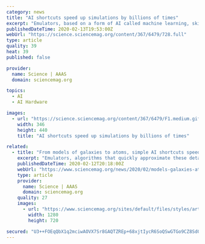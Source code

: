 ```yaml
---
category: news
title: "AI shortcuts speed up simulations by billions of times"
excerpt: "Emulators, based on a form of AI called machine learning, skip the laborious reproduction of nature ... When they were turbocharged with specialized graphical processing chips, they were between about 100,000 and 2 billion times faster than their simulations. That speedup isn't unusual for an emulator, but these were highly accurate: In ..."
publishedDateTime: 2020-02-13T19:53:00Z
webUrl: "https://science.sciencemag.org/content/367/6479/728.full"
type: article
quality: 39
heat: 39
published: false

provider:
  name: Science | AAAS
  domain: sciencemag.org

topics:
  - AI
  - AI Hardware

images:
  - url: "https://science.sciencemag.org/content/367/6479/F1.medium.gif"
    width: 346
    height: 440
    title: "AI shortcuts speed up simulations by billions of times"

related:
  - title: "From models of galaxies to atoms, simple AI shortcuts speed up simulations by billions of times"
    excerpt: "Emulators, algorithms that quickly approximate these detailed simulations, offer a shortcut. Now, work posted online shows how artificial intelligence (AI) can easily produce accurate emulators that can accelerate simulations across all of science by billions of times. “This is a big deal,” says Donald Lucas, who runs climate simulations at ..."
    publishedDateTime: 2020-02-12T20:18:00Z
    webUrl: "https://www.sciencemag.org/news/2020/02/models-galaxies-atoms-simple-ai-shortcuts-speed-simulations-billions-times"
    type: article
    provider:
      name: Science | AAAS
      domain: sciencemag.org
    quality: 27
    images:
      - url: "https://www.sciencemag.org/sites/default/files/styles/article_main_large/public/ca_0214NID_NASA_Aerosol_Model_online.jpg?itok=5lj-sjva"
        width: 1280
        height: 720

secured: "U3++FOEqQbX1q2mciwAOVX7Sr8GAQTZREp+68xjtIycR6SoQSwGTGo9CZ8Sd0muDVA/L+hBbGjuU8i0+wqEp4bMW1Y72GUAacwjsHWlYw2qpeFfeLlQs8fQme5+Inu1EjB/1edeVJK0ObN9of3XsaI/j7UAc9GmNacrIShosjgaSpQdD8TR1O5lSORe/TB2JWPaGcsJ05YjWnsIy2pf2oMIk0mSRqvx1/OEfSHKRftyXtW8N39KdEt8fBWVOf3BVlL7jE0DqDZHtDTDaBkX1hrRzpdasdsJsT7AxNkREWXLkUiNeoKXXQIiwu/wfOXIrglwD/6OBEHYLtvsy7Yg8YdhTcxkhjwUQxP+PzIAPynCKMKBCUhR/Fe+0DzI5tG3K0GxJ7/6k+Ood7KrK9ULOjuQB5Wffqywy9oVznOuxzRRnzQJOTMUvv7XvIzho1oFCJo9+v3ddoyHfhcS+I8d1Yg9BLLBsB6RIMh1bjEwC4Fg=;uCL5faU2vctYsvn2mOV2jQ=="
---
```


